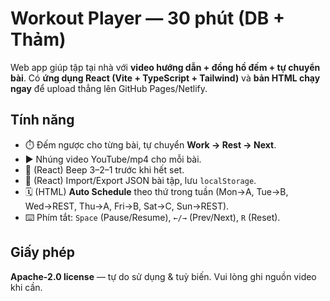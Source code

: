 # Workout Player — 30 phút (DB + Thảm)

Web app giúp tập tại nhà với **video hướng dẫn + đồng hồ đếm + tự chuyển bài**. Có **ứng dụng React (Vite + TypeScript + Tailwind)** và **bản HTML chạy ngay** để upload thẳng lên GitHub Pages/Netlify.

## Tính năng
- ⏱️ Đếm ngược cho từng bài, tự chuyển **Work → Rest → Next**.
- ▶️ Nhúng video YouTube/mp4 cho mỗi bài.
- 🔔 (React) Beep 3–2–1 trước khi hết set.
- 💾 (React) Import/Export JSON bài tập, lưu `localStorage`.
- 🗓️ (HTML) **Auto Schedule** theo thứ trong tuần (Mon→A, Tue→B, Wed→REST, Thu→A, Fri→B, Sat→C, Sun→REST).
- ⌨️ Phím tắt: `Space` (Pause/Resume), `←/→` (Prev/Next), `R` (Reset).

## Giấy phép
**Apache-2.0 license** — tự do sử dụng & tuỳ biến. Vui lòng ghi nguồn video khi cần.
